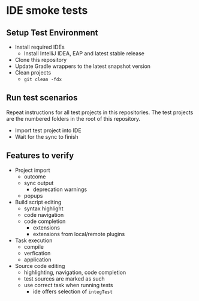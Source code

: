# IDE smoke tests

## Setup Test Environment

- Install required IDEs
  - Install IntelliJ IDEA, EAP and latest stable release
- Clone this repository
- Update Gradle wrappers to the latest snapshot version
- Clean projects
  - `git clean -fdx`


## Run test scenarios

Repeat instructions for all test projects in this repositories. The test projects are the numbered folders in the root of this repository.

- Import test project into IDE
- Wait for the sync to finish

## Features to verify

- Project import
  - outcome
  - sync output
     - deprecation warnings
  - popups
- Build script editing
  - syntax highlight
  - code navigation
  - code completion
    - extensions
    - extensions from local/remote plugins
- Task execution
  - compile
  - verfication
  - application
- Source code editing
  - highlighting, navigation, code completion
  - test sources are marked as such
  - use correct task when running tests
    - ide offers selection of `integTest`
